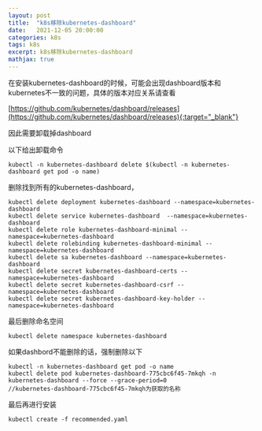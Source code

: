 ```yaml
---
layout: post
title:  "k8s移除kubernetes-dashboard"
date:   2021-12-05 20:00:00
categories: k8s
tags: k8s
excerpt: k8s移除kubernetes-dashboard
mathjax: true
---
```


在安装kubernetes-dashboard的时候，可能会出现dashboard版本和kubernetes不一致的问题，具体的版本对应关系请查看

[https://github.com/kubernetes/dashboard/releases](https://github.com/kubernetes/dashboard/releases){:target="_blank"}

因此需要卸载掉dashboard

以下给出卸载命令

```
kubectl -n kubernetes-dashboard delete $(kubectl -n kubernetes-dashboard get pod -o name)
```

删除找到所有的kubernetes-dashboard，

```
kubectl delete deployment kubernetes-dashboard --namespace=kubernetes-dashboard
kubectl delete service kubernetes-dashboard  --namespace=kubernetes-dashboard
kubectl delete role kubernetes-dashboard-minimal --namespace=kubernetes-dashboard
kubectl delete rolebinding kubernetes-dashboard-minimal --namespace=kubernetes-dashboard
kubectl delete sa kubernetes-dashboard --namespace=kubernetes-dashboard
kubectl delete secret kubernetes-dashboard-certs --namespace=kubernetes-dashboard
kubectl delete secret kubernetes-dashboard-csrf --namespace=kubernetes-dashboard
kubectl delete secret kubernetes-dashboard-key-holder --namespace=kubernetes-dashboard
```

最后删除命名空间

```
kubectl delete namespace kubernetes-dashboard
```

如果dashbord不能删除的话，强制删除以下

```
kubectl -n kubernetes-dashboard get pod -o name
kubectl delete pod kubernetes-dashboard-775cbc6f45-7mkqh -n kubernetes-dashboard --force --grace-period=0
//kubernetes-dashboard-775cbc6f45-7mkqh为获取的名称
```

最后再进行安装

```
kubectl create -f recommended.yaml
```

